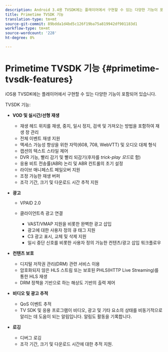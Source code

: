 ```yaml
---
description: Android 3.4용 TVSDK에는 플레이어에서 구현할 수 있는 다양한 기능이 포함되어 있습니다.
title: Primetime TVSDK 기능
translation-type: tm+mt
source-git-commit: 89bdda1d4bd5c126f19ba75a819942df901183d1
workflow-type: tm+mt
source-wordcount: '228'
ht-degree: 0%

---
```



# Primetime TVSDK 기능 {#primetime-tvsdk-features}

iOS용 TVSDK에는 플레이어에서 구현할 수 있는 다양한 기능이 포함되어 있습니다.

TVSDK 기능:

* **VOD 및 실시간/선형 재생**

   * 재생 헤드 위치를 재생, 중지, 일시 정지, 검색 및 가져오는 방법을 포함하여 재생 창 관리
   * 전체 이벤트 재생 지원
   * 액세스 가능성 향상을 위한 자막(608, 708, WebVTT) 및 오디오 대체 형식
   * 캡션의 텍스트 스타일 제어
   * DVR 기능, 빨리 감기 및 빨리 되감기(후자를 *trick-play 모드*&#x200B;로 함)
   * 응용 비트 전송률(ABR) 논리 및 ABR 컨트롤의 초기 설정
   * 라이브 매니페스트 페일오버 지원
   * 조정 가능한 재생 버퍼
   * 조각 기간, 크기 및 다운로드 시간 추적 지원

* **광고**

   * VPAID 2.0
   * 클라이언트측 광고 연결

      * VAST/VMAP 지원을 비롯한 완벽한 광고 삽입
      * 광고에 대한 사용자 정의 큐 태그 지원
      * C3 광고 표시, 교체 및 삭제 지원
      * 일시 중단 신호를 비롯한 사용자 정의 가능한 컨텐츠/광고 삽입 워크플로우

* **컨텐츠 보호**

   * 디지털 저작권 관리(DRM) 관련 서비스 이용
   * 암호화되지 않은 HLS 스트림 또는 보호된 PHLS(HTTP Live Streaming)를 통한 HLS 재생
   * DRM 정책을 기반으로 하는 해상도 기반의 출력 제어

* **비디오 및 광고 추적**

   * QoS 이벤트 추적
   * TV SDK 및 응용 프로그램이 비디오, 광고 및 기타 요소의 상태를 비동기적으로 알리는 데 도움이 되는 알림입니다. 알림도 활동을 기록합니다.

* **로깅**

   * 디버그 로깅
   * 조각 기간, 크기 및 다운로드 시간에 대한 추적 지원.